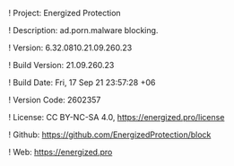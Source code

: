 ! Project: Energized Protection

! Description: ad.porn.malware blocking.

! Version: 6.32.0810.21.09.260.23

! Build Version: 21.09.260.23

! Build Date: Fri, 17 Sep 21 23:57:28 +06

! Version Code: 2602357

! License: CC BY-NC-SA 4.0, https://energized.pro/license

! Github: https://github.com/EnergizedProtection/block

! Web: https://energized.pro
